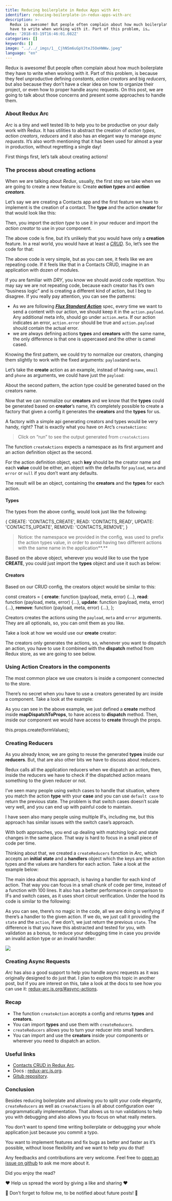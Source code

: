 ```yaml
---
title: Reducing boilerplate in Redux Apps with Arc
identifier: reducing-boilerplate-in-redux-apps-with-arc
description: >-
  Redux is awesome! But people often complain about how much boilerplate they
  have to write when working with it. Part of this problem, is…
date: '2018-03-19T16:46:01.082Z'
categories: []
keywords: []
image: "../../_imgs/1__CjhNSm6uGpVJteJ5OeHWWw.jpeg"
language: "en"
---
```


Redux is awesome! But people often complain about how much boilerplate they have to write when working with it. Part of this problem, is because they feel unproductive defining _constants_, _action creators_ and big _reducers_, but also because they don’t have a clear idea on how to organize their project, or even how to proper handle async requests. On this post, we are going to talk about those concerns and present some approaches to handle them.

### About Redux Arc

_Arc_ is a tiny and well tested lib to help you to be productive on your daily work with Redux. It has utilities to abstract the creation of _action types_, _action creators_, _reducers_ and it also has an elegant way to manage _async requests_. It’s also worth mentioning that it has been used for almost a year in production, without regretting a single day!

First things first, let’s talk about creating actions!

### The process about creating actions

When we are talking about _Redux_, usually, the first step we take when we are going to create a new feature is: Create **_action types_** and **_action creators_**.

Let’s say we are creating a Contacts app and the first feature we have to implement is the creation of a contact. The **type** and the action **creator** for that would look like this:

Then, you import the _action type_ to use it in your reducer and import the _action creator_ to use in your component.

The above code is fine, but it’s unlikely that you would have only a **creation** feature. In a real world, you would have at least a [_CRUD_](https://pt.wikipedia.org/wiki/CRUD). So, let’s see the code for that:

The above code is very simple, but as you can see, it feels like we are repeating code. If it feels like that in a Contacts CRUD, imagine in an application with dozen of modules.

If you are familiar with _DRY_, you know we should avoid code repetition. You may say we are not repeating code, because each creator has it’s own “business logic” and is creating a different kind of action, but I beg to disagree. If you really pay attention, you can see the patterns:

*   As we are following [**_Flux Standard Action_**](https://github.com/redux-utilities/flux-standard-action) spec, every time we want to send a content with our action, we should keep it in the `action.payload`. Any additional meta info, should go under `action.meta`. If our action indicates an error, `action.error` should be true and `action.payload` should contain the actual error.
*   we are always defining actions **types** and **creators** with the same name, the only difference is that one is uppercased and the other is camel cased.

Knowing the first pattern, we could try to normalize our creators, changing them slightly to work with the fixed arguments: `payload`and `meta`.

Let’s take the **create** action as an example, instead of having `name`, `email` and `phone` as arguments, we could have just the `payload`:

About the second pattern, the action type could be generated based on the creators name.

Now that we can normalize our **creators** and we know that the **types** could be generated based on **creator**’s name, it’s completely possible to create a factory that given a config it generates the **creators** and the **types** for us.

A factory with a simple api generating creators and types would be very handy, right? That is exactly what you have on Arc’s `createActions`:

> Click on “run” to see the output generated from `createActions`

The function `createActions` expects a namespace as its first argument and an action definition object as the second.

For the action definition object, each **key** should be the creator name and each **value** could be either, an object with the defaults for `payload`, `meta` and `error` or `null` if you don’t want any defaults.

The result will be an object, containing the **creators** and the **types** for each action.

#### Types

The types from the above config, would look just like the following:

{
  CREATE: 'CONTACTS\_CREATE',
  READ:   'CONTACTS\_READ',
  UPDATE: 'CONTACTS\_UPDATE',
  REMOVE: 'CONTACTS\_REMOVE',
}

> Notice: the namespace we provided in the config, was used to prefix the action types value, in order to avoid having two different actions with the same name in the application**.**

Based on the above object, wherever you would like to use the type **CREATE**, you could just import the **types** object and use it such as below:

#### Creators

Based on our CRUD config, the creators object would be similar to this:

const creators = {
  **create**: function (payload, meta, error) {...},
  **read**:   function (payload, meta, error) {...},
  **update**: function (payload, meta, error) {...},
  **remove**: function (payload, meta, error) {...},
};

Creators creates the actions using the `payload`, `meta` and `error` arguments. They are all optionals, so, you can omit them as you like.

Take a look at how we would use our **create** creator:

The creators only generates the actions, so, whenever you want to dispatch an action, you have to use it combined with the **dispatch** method from Redux store, as we are going to see below.

### Using Action Creators in the components

The most common place we use creators is inside a component connected to the store.

There’s no secret when you have to use a creators generated by arc inside a component. Take a look at the example:

As you can see in the above example, we just defined a **create** method inside **mapDispatchToProps**, to have access to **dispatch** method. Then, inside our component we would have access to **create** through the props.

this.props.create(formValues);

### Creating Reducers

As you already know, we are going to reuse the generated **types** inside our **reducers**. But, that are also other bits we have to discuss about reducers.

Redux calls all the application reducers when we dispatch an action, then, inside the reducers we have to check if the dispatched action means something to the given reducer or not.

I’ve seen many people using switch cases to handle that situation, where you match the action **type** with your **case** and you can use `default case` to return the previous state. The problem is that switch cases doesn’t scale very well, and you can end up with painful code to maintain.

I have seen also many people using multiple IFs, including me, but this approach has similar issues with the switch case’s approach.

With both approaches, you end up dealing with matching logic and state changes in the same place. That way is hard to focus in a small piece of code per time.

Thinking about that, we created a `createReducers` function in _Arc_, which accepts an **initial state** and a **handlers** object which the keys are the action types and the values are handlers for each action. Take a look at the example below:

The main idea about this approach, is having a handler for each kind of action. That way you can focus in a small chunk of code per time, instead of a function with 100 lines. It also has a better performance in comparison to IFs and switch cases, as it uses short circuit verification. Under the hood its code is similar to the following:

As you can see, there’s no magic in the code, all we are doing is verifying if there’s a handler to the given action. If we do, we just call it providing the `state` and the `action`, if we don’t, we just return the previous `state`. The difference is that you have this abstracted and tested for you, with validation as a bonus, to reduce your debugging time in case you provide an invalid action type or an invalid handler:

![](../../_imgs/1__P0uAIdhZK6__hvOj62hoykw.png)

### Creating Async Requests

_Arc_ has also a good support to help you handle async requests as it was originally designed to do just that. I plan to explore this topic in another post, but if you are interest on this, take a look at the docs to see how you can use it: [redux-arc.js.org/#async-actions](http://redux-arc.js.org/#async-actions).

### Recap

*   The function `createAction` accepts a config and returns **types** and **creators.**
*   You can import **types** and use them with `createReducers`.
*   `createReducers` allows you to turn your reducer into small handlers.
*   You can import and use the **creators** inside your components or wherever you need to dispatch an action.

### Useful links

*   [Contacts CRUD in Redux Arc](https://github.com/redux-arc/redux-arc-demo).
*   Docs : [redux-arc.js.org](http://redux-arc.js.org).
*   [Gitub repository](https://github.com/viniciusdacal/redux-arc).

### Conclusion

Besides reducing boilerplate and allowing you to split your code elegantly, `createReducers` as well as `createActions` is all about configuration over programmatically implementation. That allows us to run validations to help you with debugging and also allows you to focus on what really meters.

You don’t want to spend time writing boilerplate or debugging your whole application just because you commit a typo.

You want to implement features and fix bugs as better and faster as it’s possible, without loose flexibility and we want to help you do that!

Any feedbacks and contributions are very welcome. Feel free to [open an issue on github](https://github.com/viniciusdacal/redux-arc/issues) to ask me more about it.

Did you enjoy the read?

️❤️ Help us spread the word by giving a like and sharing️️️️ ❤️

🖖 Don’t forget to follow me, to be notified about future posts! 🖖
